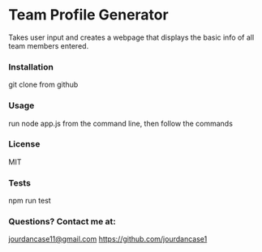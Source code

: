 # Team Profile Generator
Takes user input and creates a webpage that displays the basic info of all team members entered. 

### Installation
git clone from github

### Usage
run node app.js from the command line, then follow the commands
    
### License
MIT

### Tests
npm run test
     
### Questions? Contact me at: 
jourdancase11@gmail.com
https://github.com/jourdancase1         
